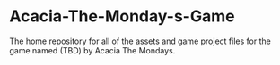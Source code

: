 # Acacia-The-Monday-s-Game
The home repository for all of the assets and game project files for the game named (TBD) by Acacia The Mondays.
